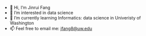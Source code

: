 - 👋 Hi, I’m Jinrui Fang
- 👀 I’m interested in data science
- 🌱 I’m currently learning Informatics: data science in Univeristy of Washington
- 📫 Feel free to email me: jfang8@uw.edu

<!---
JinruiFang/JinruiFang is a ✨ special ✨ repository because its `README.md` (this file) appears on your GitHub profile.
You can click the Preview link to take a look at your changes.
--->

